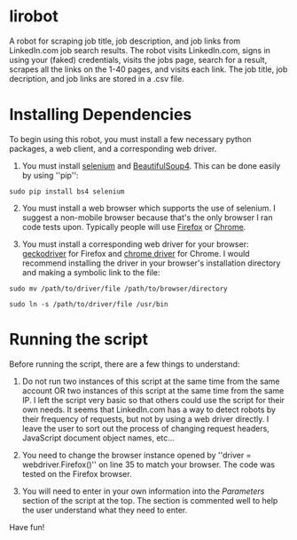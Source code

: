 # lirobot
A robot for scraping job title, job description, and job links from LinkedIn.com job search results. The robot visits LinkedIn.com,  signs in using your (faked) credentials, visits the jobs page, search for a result, scrapes all the links on the 1-40 pages, and visits each link. The job title, job decription, and job links are stored in a .csv file. 

# Installing Dependencies
To begin using this robot, you must install a few necessary python packages, a web client, and a corresponding web driver. 

1. You must install [selenium](https://pypi.python.org/pypi/selenium) and [BeautifulSoup4](https://pypi.python.org/pypi/beautifulsoup4/4.3.2). This can be done easily by using ''pip'':

``sudo pip install bs4 selenium``

2. You must install a web browser which supports the use of selenium. I suggest a non-mobile browser because that's the only browser I ran code tests upon. Typically people will use [Firefox](https://www.mozilla.org/en-US/firefox/new/) or [Chrome](https://www.google.com/chrome/browser/desktop/index.html).

3. You must install a corresponding web driver for your browser: [geckodriver](https://github.com/mozilla/geckodriver/releases) for Firefox and [chrome driver](https://sites.google.com/a/chromium.org/chromedriver/) for Chrome. I would recommend installing the driver in your browser's installation directory and making a symbolic link to the file:

``sudo mv /path/to/driver/file /path/to/browser/directory``

``sudo ln -s /path/to/driver/file /usr/bin``

# Running the script
Before running the script, there are a few things to understand:
1. Do not run two instances of this script at the same time from the same account OR two instances of this script at the same time from the same IP. I left the script very basic so that others could use the script for their own needs. It seems that LinkedIn.com has a way to detect robots by their frequency of requests, but not by using a web driver directly. I leave the user to sort out the process of changing request headers, JavaScript document object names, etc...

2. You need to change the browser instance opened by ''driver = webdriver.Firefox()'' on line 35 to match your browser. The code was tested on the Firefox browser. 

3. You will need to enter in your own information into the *Parameters* section of the script at the top. The section is commented well to help the user understand what they need to enter. 

Have fun!

